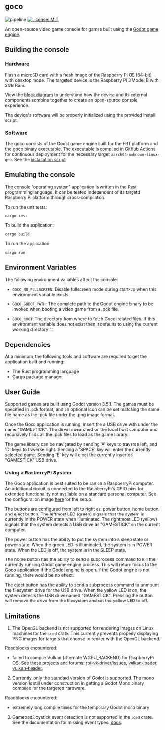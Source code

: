 # `goco`

![pipeline](https://github.com/cpe-design-2/console/actions/workflows/pipeline.yml/badge.svg) [![License: MIT](https://img.shields.io/badge/License-MIT-yellow.svg)](https://opensource.org/licenses/MIT)

An open-source video game console for games built using the [Godot game engine](https://godotengine.org).

## Building the console

### Hardware

Flash a microSD card with a fresh image of the Raspberry Pi OS (64-bit) with desktop mode. The targeted device is the Raspberry Pi 3 Model B with 2GB Ram.  

View the [block diagram](./docs/goco-bd.pdf) to understand how the device and its external components combine together to create an open-source console experience.
  
The device's software will be properly initialized using the provided install script.

### Software

The goco consists of the Godot game engine built for the FRT platform and the goco binary executable. The executable is compiled in GitHub Actions for continuous deployment for the necessary target `aarch64-unknown-linux-gnu`. See the [installation script](./install.sh).


## Emulating the console

The console "operating system" application is written in the Rust programming language. It can be tested independent of its targetd Raspberry Pi platform through cross-compilation.

To run the unit tests:
```
cargo test
```

To build the application:
```
cargo build
```

To run the application:
```
cargo run
```

## Environment Variables

The following environment variables affect the console:

- `GOCO_NO_FULLSCREEN`: Disable fullscreen mode during start-up when this environment variable exists

- `GOCO_GODOT_PATH`: The complete path to the Godot engine binary to be invoked when booting a video game from a .pck file.

-  `GOCO_ROOT`: The directory from where to fetch Goco-related files. If this environment variable does not exist then it defaults to using the current working directory '.'.

## Dependencies

At a minimum, the following tools and software are required to get the application built and running:

- The Rust programming language
- Cargo package manager

## User Guide

Supported games are built using Godot version 3.5.1. The games must be specified in .pck format, and an optional icon can be set matching the same file name as the .pck file under the .png image format.

Once the Goco application is running, insert the a USB drive with under the name "GAMESTICK". The dirve is searched on the local host computer and recursively finds all the .pck files to load as the game library.

The game library can be navigated by sending 'A' keys to traverse left, and 'D' keys to traverse right. Sending a 'SPACE' key will enter the currently selected game. Sending 'E' key will eject the currently inserted "GAMESTICK" USB drive.

### Using a RasberryPi System

The Goco application is best suited to be ran on a RaspberryPi computer. An additional circuit is connected to the RaspberryPi's GPIO pins for extended functionality not available on a standard personal computer. See the configuration image [here](./docs/RPI-CIRCUIT.png) for the setup. 

The buttons are configured from left to right as: power button, home button, and eject button. The leftmost LED (green) signals that the system is currently in the POWER state when illuminated. The rightmost LED (yellow) signals that the system detects a USB drive as "GAMESTICK" on the current computer.

The power button has the ability to put the system into a sleep state or power state. When the green LED is illuminated, the system is in POWER state. When the LED is off, the system is in the SLEEP state.

The home button has the ability to send a subprocess command to kill the currently running Godot game engine process. This will return focus to the Goco application if the Godot engine is open. If the Godot engine is not running, there would be no effect.

The eject button has the ability to send a subprocess command to unmount the filesystem drive for the USB drive. When the yellow LED is on, the system detects the USB drive named "GAMESTICK". Pressing the button will remove the drive from the filesystem and set the yellow LED to off.

## Limitations

1. The OpenGL backend is not supported for rendering images on Linux machines for the `iced` crate. This currently prevents properly displaying PNG images for targets that choose to render with the OpenGL backend.
 
Roadblocks encountered:
- failed to compile Vulkan (alternate WGPU_BACKEND) for RaspberryPi OS. See these projects and forums: [rpi-vk-driver/issues](https://github.com/Yours3lf/rpi-vk-driver/issues/6), [vulkan-loader](https://github.com/KhronosGroup/Vulkan-Loader), [vulkan-header](https://github.com/KhronosGroup/Vulkan-Headers/blob/main/BUILD.md).

2. Currently, only the standard version of Godot is supported. The mono version is still under construction in getting a Godot Mono binary compiled for the targeted hardware.

Roadblocks encountered:
- extremely long compile times for the temporary Godot mono binary

3. Gamepad/Joystick event detection is not supported in the `iced` crate. See the documentation for missing event types: [docs](https://docs.rs/iced/0.8.0/iced/enum.Event.html).

